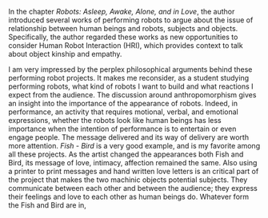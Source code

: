 
In the chapter *Robots: Asleep, Awake, Alone, and in Love*, the author introduced several works of performing robots to argue about the issue of relationship between human beings and robots, subjects and objects. Specifically, the author regarded these works as new opportunities to consider Human Robot Interaction (HRI), which provides context to talk about object kinship and empathy.

I am very impressed by the perplex philosophical arguments behind these performing robot projects. It makes me reconsider, as a student studying performing robots, what kind of robots I want to build and what reactions I expect from the audience. The discussion around anthropomorphism gives an insight into the importance of the appearance of robots. Indeed, in performance, an activity that requires motional, verbal, and emotional expressions, whether the robots look like human beings has less importance when the intention of performance is to entertain or even engage people. The message delivered and its way of delivery are worth more attention. *Fish - Bird* is a very good example, and is my favorite among all these projects. As the artist changed the appearances both Fish and Bird, its message of love, intimacy, affection remained the same. Also using a printer to print messages and hand written love letters is an critical part of the project that makes the two machinic objects potential subjects. They communicate between each other and between the audience; they express their feelings and love to each other as human beings do. Whatever form the Fish and Bird are in,
